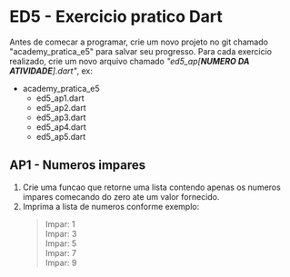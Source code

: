 # ED5 - Exercicio pratico Dart

Antes de comecar a programar, crie um novo projeto no git chamado "academy_pratica_e5" para salvar seu progresso. Para
cada exercicio realizado, crie um novo arquivo chamado _"ed5_ap[**NUMERO DA ATIVIDADE**].dart"_, ex:

- academy_pratica_e5
    - ed5_ap1.dart
    - ed5_ap2.dart
    - ed5_ap3.dart
    - ed5_ap4.dart
    - ed5_ap5.dart

## AP1 - Numeros impares

1. Crie uma funcao que retorne uma lista contendo apenas os numeros impares comecando do zero ate um valor fornecido.
2. Imprima a lista de numeros conforme exemplo:
   > Impar: 1  
   > Impar: 3  
   > Impar: 5  
   > Impar: 7  
   > Impar: 9  
